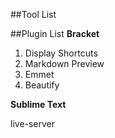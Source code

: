 ##Tool List


##Plugin List
**Bracket**
1. Display Shortcuts
2. Markdown Preview
3. Emmet
4. Beautify

**Sublime Text**


live-server